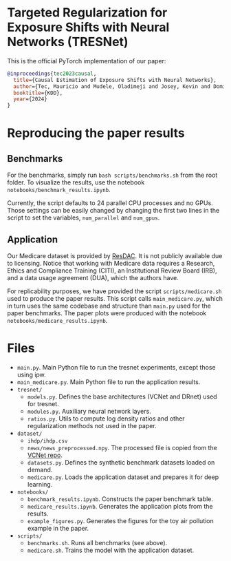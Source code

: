 # **T**argeted **R**egularization for **E**xposure **S**hifts with Neural **Net**works (TRESNet)

This is the official PyTorch implementation of our paper:

```bibtex
@inproceedings{tec2023causal,
  title={Causal Estimation of Exposure Shifts with Neural Networks},
  author={Tec, Mauricio and Mudele, Oladimeji and Josey, Kevin and Dominici, Francesca},
  booktitle={KDD},
  year={2024}
}
```

# Reproducing the paper results 

## Benchmarks

For the benchmarks, simply run `bash scripts/benchmarks.sh` from the root folder. 
To visualize the results, use the notebook `notebooks/benchmark_results.ipynb`.

Currently, the script defaults to 24 parallel CPU processes and no GPUs. Those settings can be easily changed by changing the first two lines in the script to set the variables, `num_parallel` and `num_gpus`.

## Application

Our Medicare dataset is provided by [ResDAC](https://resdac.org/). It is not publicly available due to licensing. Notice that working with Medicare data requires a Research, Ethics and Compliance Training (CITI), an Institutional Review Board (IRB), and a data usage agreement (DUA), which the authors have. 

For replicability purposes, we have provided the script `scripts/medicare.sh` used to produce the paper results. This script calls `main_medicare.py`, which in turn uses the same codebase and structure than `main.py` used for the paper benchmarks. The paper plots were produced with the notebook `notebooks/medicare_results.ipynb`.


# Files 

* `main.py`. Main Python file to run the tresnet experiments, except those using ipw.
* `main_medicare.py`. Main Python file to run the application results.
* `tresnet/`
    - `models.py`. Defines the base architectures (VCNet and DRnet) used for tresnet.
    - `modules.py`. Auxiliary neural network layers.
    - `ratios.py`. Utils to compute log density ratios and other regularization methods not used in the paper.
* `dataset/`
    - `ihdp/ihdp.csv`
    - `news/news_preprocessed.npy`. The processed file is copied from the [VCNet repo](https://github.com/lushleaf/varying-coefficient-net-with-functional-tr).
    - `datasets.py`. Defines the synthetic benchmark datasets loaded on demand.
    - `medicare.py`. Loads the application dataset and prepares it for deep learning.
* `notebooks/`
    - `benchmark_results.ipynb`. Constructs the paper benchmark table.
    - `medicare_results.ipynb`. Generates the application plots from the results.
    - `example_figures.py`. Generates the figures for the toy air pollution example in the paper.
* `scripts/`
    - `benchmarks.sh`. Runs all benchmarks (see above).
    - `medicare.sh`. Trains the model with the application dataset.
